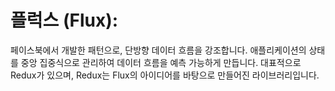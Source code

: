 # 플럭스 (Flux):
페이스북에서 개발한 패턴으로, 단방향 데이터 흐름을 강조합니다.
애플리케이션의 상태를 중앙 집중식으로 관리하여 데이터 흐름을 예측 가능하게 만듭니다.
대표적으로 Redux가 있으며, Redux는 Flux의 아이디어를 바탕으로 만들어진 라이브러리입니다.
